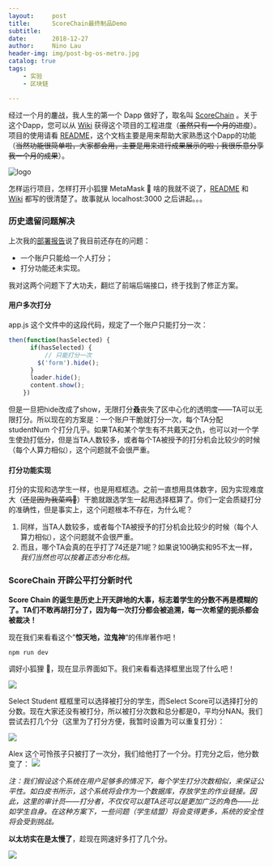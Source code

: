```yaml
---
layout:     post
title:      ScoreChain最终制品Demo
subtitle:   
date:       2018-12-27
author:     Nino Lau
header-img: img/post-bg-os-metro.jpg
catalog: true
tags:
    - 实验
    - 区块链

---
```




经过一个月的鏖战，我人生的第一个 Dapp 做好了，取名叫 [ScoreChain](https://github.com/LovelyBuggies/Solidity_ScoreChain_Dapp) 。关于这个Dapp，您可以从 [Wiki](https://github.com/LovelyBuggies/Solidity_ScoreChain_Dapp/wiki) 获得这个项目的工程进度（~~虽然只有一个月的进度~~）。项目的使用请看 [README](https://github.com/LovelyBuggies/Solidity_ScoreChain_Dapp/blob/master/README.md)，这个文档主要是用来帮助大家熟悉这个Dapp的功能（~~当然功能很简单啦，大家都会用，主要是用来进行成果展示的啦；我很乐意分享我一个月的成果~~）。

![logo](https://ws1.sinaimg.cn/bmiddle/006tNbRwgy1fyiakzb237j30uo0u075y.jpg)

怎样运行项目，怎样打开小狐狸 MetaMask 🦊 啥的我就不说了，[README](https://github.com/LovelyBuggies/Solidity_ScoreChain_Dapp/blob/master/README.md) 和 [Wiki](https://github.com/LovelyBuggies/Solidity_ScoreChain_Dapp/wiki) 都写的很清楚了。故事就从 localhost:3000 之后讲起。。。



### 历史遗留问题解决

上次我的[部署报告](https://github.com/LovelyBuggies/Solidity_ScoreChain_Dapp/wiki/%E9%83%A8%E7%BD%B2%E6%8A%A5%E5%91%8A)说了我目前还存在的问题：

- 一个账户只能给一个人打分；
- 打分功能还未实现。

我对这两个问题下了大功夫，翻烂了前端后端接口，终于找到了修正方案。

#### 用户多次打分

app.js 这个文件中的这段代码，规定了一个账户只能打分一次：

```js
then(function(hasSelected) {
      if(hasSelected) {
          // 只能打分一次
        $('form').hide();
      }
      loader.hide();
      content.show();
    })
```

但是一旦把hide改成了show，无限打分**叒**丧失了区中心化的透明度——TA可以无限打分。所以现在的方案是：一个账户干脆就打分一次，每个TA分配 studentNum 个打分几乎。如果TA和某个学生有不共戴天之仇，也可以对一个学生使劲打低分，但是当TA人数较多，或者每个TA被授予的打分机会比较少的时候（每个人算力相似），这个问题就不会很严重。

#### 打分功能实现

打分的实现和选学生一样，也是用框框选。之前一直想用具体数字，因为实现难度大（~~还是因为我菜鸡🐔~~）干脆就跟选学生一起用选择框算了。你们一定会质疑打分的准确性，但是事实上，这个问题根本不存在，为什么呢？

1. 同样，当TA人数较多，或者每个TA被授予的打分机会比较少的时候（每个人算力相似），这个问题就不会很严重。
2. 而且，哪个TA会真的在乎打了74还是71呢？如果说100确实和95不太一样， *我们当然也可以按着正态分布化档。*



### ScoreChain 开辟公平打分新时代

**Score Chain 的诞生是历史上开天辟地的大事，标志着学生的分数不再是模糊的了。TA们不敢再胡打分了，因为每一次打分都会被追溯，每一次希望的扼杀都会被裁决！**

现在我们来看看这个”**惊天地，泣鬼神**“的伟岸著作吧！

```shell 
npm run dev
```

调好小狐狸 🦊，现在显示界面如下。我们来看看选择框里出现了什么吧！

![](https://ws3.sinaimg.cn/large/006tNbRwly1fyic8iuuqpg30ik0nmtyk.gif)

Select Student 框框里可以选择被打分的学生，而Select Score可以选择打分的分数。现在大家还没有被打分，所以被打分次数和总分都是0，平均分NAN。我们尝试去打几个分（这里为了打分方便，我暂时设置为可以重复打分）：

![](https://ws2.sinaimg.cn/large/006tNbRwly1fyickrjm1xg30ik0nke4m.gif)

Alex 这个可怜孩子只被打了一次分，我们给他打了一个分。打完分之后，他分数变了：
![](https://ws4.sinaimg.cn/large/006tNbRwly1fyicny3g17j31d90u0aeh.jpg)

*注：我们假设这个系统在用户足够多的情况下，每个学生打分次数相似，来保证公平性。如白皮书所示，这个系统将会作为一个数据库，存放学生的作业链接。因此，这里的审计员——打分者，不仅仅可以是TA还可以是更加广泛的角色——比如学生自身。在这种方案下，一些问题（学生结盟）将会变得更多，系统的安全性将会受到挑战。*

**以太坊实在是太慢了**，趁现在网速好多打了几个分。

![](https://ws4.sinaimg.cn/large/006tNbRwly1fyicz0ddzoj319n0u0td2.jpg)

